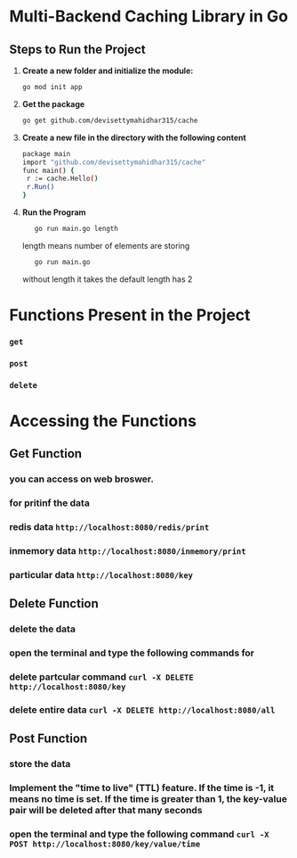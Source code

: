 # Multi-Backend Caching Library in Go

## Steps to Run the Project

1. **Create a new folder and initialize the module:**
   ```bash
   go mod init app

2. **Get the package**
   ```bash
   go get github.com/devisettymahidhar315/cache
3. **Create a new file in the directory with the following content**
   ```bash
   package main
   import "github.com/devisettymahidhar315/cache"
   func main() {
    r := cache.Hello()
    r.Run()
   }
4. **Run the Program**
   ```bash
      go run main.go length
   ```
   length means number of elements are storing
   ```bash
      go run main.go
   ```
   without length it takes the default length has 2

# Functions Present in the Project
### `get`  
### `post`
### `delete`

# Accessing the Functions
## Get Function
### you can access on web broswer.
### for pritinf the data 
### redis data ```http://localhost:8080/redis/print```
### inmemory data ```http://localhost:8080/inmemory/print```
### particular data ```http://localhost:8080/key```

## Delete Function
### delete the data
### open the terminal and type the following commands for
### delete partcular command ```curl -X DELETE http://localhost:8080/key```
### delete entire data ```curl -X DELETE http://localhost:8080/all```

## Post Function
### store the data
### Implement the "time to live" (TTL) feature. If the time is -1, it means no time is set. If the time is greater than 1, the key-value pair will be deleted after that many seconds
### open the terminal and type the following command ```curl -X POST http://localhost:8080/key/value/time```
